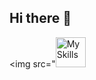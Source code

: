 ## Hi there 👋

<!--
**5cXutt/5cXutt** is a ✨ _special_ ✨ repository because its `README.md` (this file) appears on your GitHub profile.

Here are some ideas to get you started:

- 🔭 I’m currently working on ...
- 🌱 I’m currently learning ...
- 👯 I’m looking to collaborate on ...
- 🤔 I’m looking for help with ...
- 💬 Ask me about ...
- 📫 How to reach me: ...
- 😄 Pronouns: ...
- ⚡ Fun fact: ...
-->

<img src="<img src="https://raw.githubusercontent.com/5cXutt/5cXutt/refs/heads/main/img/cplusplus-color.svg" alt="My Skills" width="48" height="48" />
<br clear="left"/>
